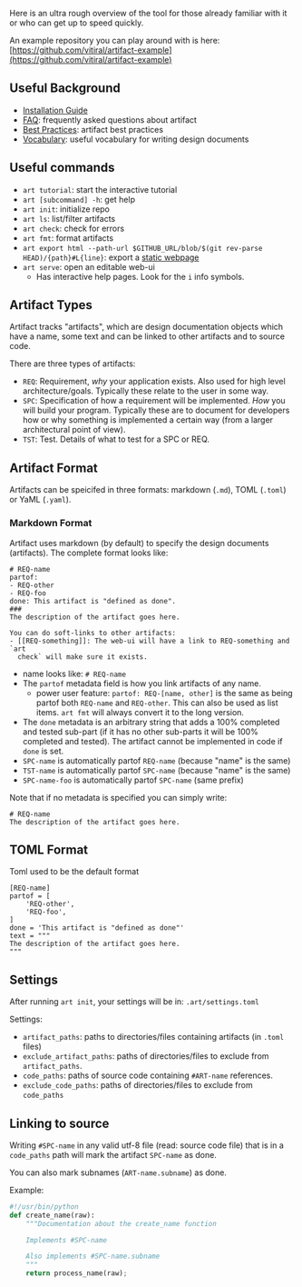 Here is an ultra rough overview of the tool for those already familiar with it
or who can get up to speed quickly.

An example repository you can play around with is here:
[https://github.com/vitiral/artifact-example](https://github.com/vitiral/artifact-example)

## Useful Background
- [Installation Guide](./Installation.html)
- [FAQ](./FAQ.html): frequently asked questions about artifact
- [Best Practices](./BestPractices.html): artifact best practices
- [Vocabulary](./Vocabulary.html): useful vocabulary for writing design documents

[1]: https://vitiral.gitbooks.io/simple-quality/content/vocabulary.html

## Useful commands
-  `art tutorial`: start the interactive tutorial
- `art [subcommand] -h`: get help
- `art init`: initialize repo
- `art ls`: list/filter artifacts
- `art check`: check for errors
- `art fmt`: format artifacts
- `art export html --path-url $GITHUB_URL/blob/$(git rev-parse HEAD)/{path}#L{line}`: export a [static webpage][10]
- `art serve`: open an editable web-ui
    - Has interactive help pages. Look for the `i` info symbols.

[10]: https://vitiral.github.io/artifact-example/#artifacts/req-1

## Artifact Types
Artifact tracks "artifacts", which are design documentation objects which have
a name, some text and can be linked to other artifacts and to source code.

There are three types of artifacts:
- `REQ`: Requirement, _why_ your application exists. Also used for high level
  architecture/goals. Typically these relate to the user in some way.
- `SPC`: Specification of how a requirement will be implemented. _How_ you will
  build your program. Typically these are to document for developers how or why
  something is implemented a certain way (from a larger architectural point of
  view).
- `TST`: Test. Details of what to test for a SPC or REQ.

## Artifact Format
Artifacts can be speicifed in three formats: markdown (`.md`), TOML (`.toml`)
or YaML (`.yaml`).

### Markdown Format
Artifact uses markdown (by default) to specify the design documents (artifacts). The
complete format looks like:


    # REQ-name
    partof:
    - REQ-other
    - REQ-foo
    done: This artifact is "defined as done".
    ###
    The description of the artifact goes here.

    You can do soft-links to other artifacts:
    - [[REQ-something]]: The web-ui will have a link to REQ-something and `art
      check` will make sure it exists.


- name looks like: `# REQ-name`
- The `partof` metadata field is how you link artifacts of any name.
    - power user feature: `partof: REQ-[name, other]` is the same as being
      partof both `REQ-name` and `REQ-other`. This can also be used as list
      items. `art fmt` will always convert it to the long
      version.
- The `done` metadata is an arbitrary string that adds a 100% completed and tested sub-part
  (if it has no other sub-parts it will be 100% completed and tested). The
  artifact cannot be implemented in code if `done` is set.
- `SPC-name` is automatically partof `REQ-name` (because "name" is the same)
- `TST-name` is automatically partof `SPC-name` (because "name" is the same)
- `SPC-name-foo` is automatically partof `SPC-name` (same prefix)

Note that if no metadata is specified you can simply write:
```
# REQ-name
The description of the artifact goes here.
```

## TOML Format

Toml used to be the default format

    [REQ-name]
    partof = [
        'REQ-other',
        'REQ-foo',
    ]
    done = 'This artifact is "defined as done"'
    text = """
    The description of the artifact goes here.
    """


## Settings
After running `art init`, your settings will be in: `.art/settings.toml`

Settings:
- `artifact_paths`: paths to directories/files containing artifacts (in `.toml`
  files)
- `exclude_artifact_paths`: paths of directories/files to exclude from
  `artifact_paths`.
- `code_paths`: paths of source code containing `#ART-name` references.
- `exclude_code_paths`: paths of directories/files to exclude from `code_paths`

## Linking to source
Writing `#SPC-name` in any valid utf-8 file (read: source code file) that is in
a `code_paths` path will mark the artifact `SPC-name` as done.

You can also mark subnames (`ART-name.subname`) as done.

Example:
```python
#!/usr/bin/python
def create_name(raw):
    """Documentation about the create_name function

    Implements #SPC-name

    Also implements #SPC-name.subname
    """
    return process_name(raw);
```
